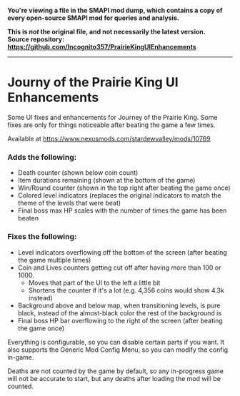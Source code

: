 **You're viewing a file in the SMAPI mod dump, which contains a copy of every open-source SMAPI mod
for queries and analysis.**

**This is _not_ the original file, and not necessarily the latest version.**  
**Source repository: https://github.com/Incognito357/PrairieKingUIEnhancements**

----

<h1>Journy of the Prairie King UI Enhancements</h1>

Some UI fixes and enhancements for Journey of the Prairie King. Some fixes are only for things noticeable after beating the game a few times.

Available at https://www.nexusmods.com/stardewvalley/mods/10769

<h3>Adds the following:</h3>

- Death counter (shown below coin count)
- Item durations remaining (shown at the bottom of the game)
- Win/Round counter (shown in the top right after beating the game once)
- Colored level indicators (replaces the original indicators to match the theme of the levels that were beat)
- Final boss max HP scales with the number of times the game has been beaten


<h3>Fixes the following:</h3>

- Level indicators overflowing off the bottom of the screen (after beating the game multiple times)
- Coin and Lives counters getting cut off after having more than 100 or 1000.
  - Moves that part of the UI to the left a little bit
  - Shortens the counter if it's a lot (e.g. 4,356 coins would show 4.3k instead)
- Background above and below map, when transitioning levels, is pure black, instead of the almost-black color the rest of the background is
- Final boss HP bar overflowing to the right of the screen (after beating the game once)


Everything is configurable, so you can disable certain parts if you want. It also supports the Generic Mod Config Menu, so you can modify the config in-game.

Deaths are not counted by the game by default, so any in-progress game will not be accurate to start, but any deaths after loading the mod will be counted.
